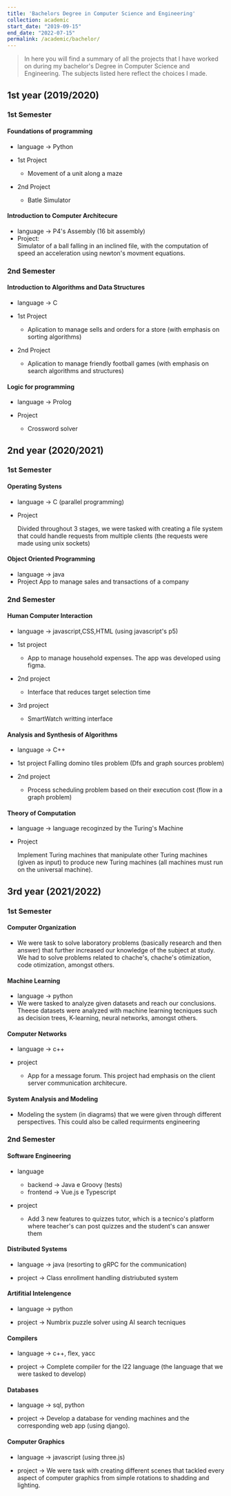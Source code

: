 ```yaml
---
title: 'Bachelors Degree in Computer Science and Engineering'
collection: academic
start_date: "2019-09-15"
end_date: "2022-07-15"
permalink: /academic/bachelor/
---
```


> In here you will find a summary of all the projects that I have worked on during my bachelor's Degree in Computer Science and Engineering. The subjects listed here reflect the choices I made.

## 1st year (2019/2020)

### 1st Semester

#### Foundations of programming

- language -> Python  
- 1st Project

  - Movement of a unit along a maze

- 2nd Project

  - Batle Simulator

#### Introduction to Computer Architecure

- language -> P4's Assembly  (16 bit assembly)
- Project:  
  Simulator of a ball falling in an inclined file, with the computation of speed an acceleration using newton's movment equations.

### 2nd Semester

#### Introduction to Algorithms and Data Structures

- language -> C
- 1st Project

  - Aplication to manage sells and orders for a store (with emphasis on sorting algorithms)

- 2nd Project

  - Aplication to manage friendly football games (with emphasis on search algorithms and structures)

#### Logic for programming

- language -> Prolog
- Project

  - Crossword solver

## 2nd year (2020/2021)

### 1st   Semester

#### Operating Systens

- language -> C (parallel programming)
- Project

  Divided throughout 3 stages, we were tasked with creating a file system that could handle requests from multiple clients (the requests were made using unix sockets)

#### Object Oriented Programming

- language -> java
- Project
  App to manage sales and transactions of a company

### 2nd   Semester

#### Human Computer Interaction

- language -> javascript,CSS,HTML (using javascript's p5)
- 1st project

  - App to manage household expenses. The app was developed using figma.

- 2nd project

  - Interface that reduces target selection time
- 3rd project

  - SmartWatch writting interface

#### Analysis and Synthesis of Algorithms

- language -> C++
- 1st project
  Falling domino tiles problem (Dfs and graph sources problem)

- 2nd project

  - Process scheduling problem based on their execution cost (flow in a graph problem)

#### Theory of Computation

- language -> language recoginzed by the Turing's Machine
- Project

   Implement Turing machines that manipulate other Turing machines (given as input) to produce new Turing machines (all machines must run on the universal machine).

## 3rd year (2021/2022)

### 1st  Semester

#### Computer Organization

- We were task to solve laboratory problems (basically research and then answer) that further increased our knowledge of the subject at study. We had to solve problems related to chache's, chache's otimization, code otimization, amongst others.

#### Machine Learning

- language -> python
- We were tasked to analyze given datasets and reach our conclusions. Theese datasets were analyzed with machine learning tecniques such as decision trees, K-learning, neural networks, amongst others.

#### Computer Networks

- language -> c++
- project

  - App for a message forum. This project had emphasis on the client server communication architecure.

#### System Analysis and Modeling

- Modeling the system (in diagrams) that we were given through different perspectives. This could also be called requirments engineering

### 2nd  Semester

#### Software Engineering

- language
  - backend -> Java e Groovy (tests)
  - frontend -> Vue.js e Typescript

- project
  - Add 3 new features to quizzes tutor, which is a tecnico's platform where teacher's can post quizzes and the student's can answer them

#### Distributed Systems

- language -> java (resorting to gRPC for the communication)

- project -> Class enrollment handling distriubuted system

#### Artifitial Intelengence

- language -> python

- project -> Numbrix puzzle solver using AI search tecniques

#### Compilers

- language -> c++, flex, yacc

- project -> Complete compiler for the l22 language (the language that we were tasked to develop)

#### Databases

- language -> sql, python

- project -> Develop a database for vending machines and the corresponding web app (using django).

#### Computer Graphics

- language -> javascript (using three.js)

- project -> We were task with creating different scenes that tackled every aspect of computer graphics from simple rotations to shadding and lighting.
